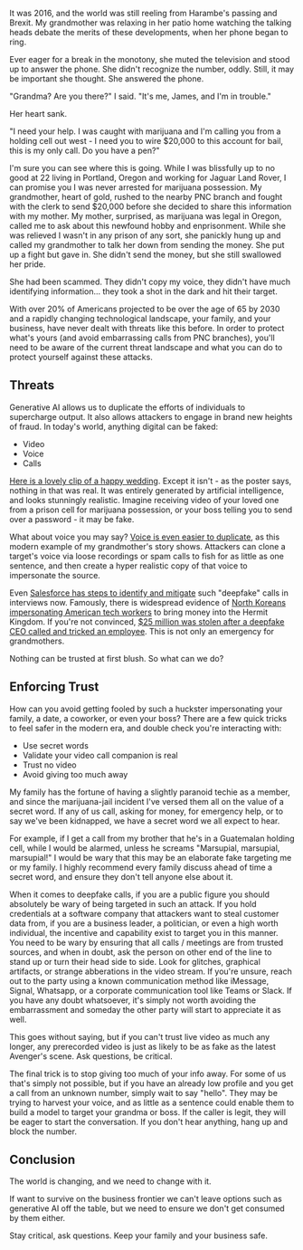 It was 2016, and the world was still reeling from Harambe's passing and Brexit. My grandmother was relaxing in her patio home watching the talking heads debate the merits of these developments,
when her phone began to ring.

Ever eager for a break in the monotony, she muted the television and stood up to answer the phone. She didn't recognize the number, oddly.
Still, it may be important she thought. She answered the phone. 

"Grandma? Are you there?" I said. "It's me, James, and I'm in trouble."

Her heart sank.

"I need your help. I was caught with marijuana and I'm calling you from a holding cell out west -
I need you to wire $20,000 to this account for bail, this is my only call. Do you have a pen?"

I'm sure you can see where this is going. While I was blissfully up to no good at 22 living in Portland, Oregon and working for Jaguar Land Rover, I can
promise you I was never arrested for marijuana possession. My grandmother, heart of gold, rushed to the nearby PNC branch and fought with the clerk to send $20,000 before
she decided to share this information with my mother. My mother, surprised, as marijuana was legal in Oregon, called me to ask about this newfound hobby and enprisonment. 
While she was relieved I wasn't in any prison of any sort, she panickly hung up and called my grandmother to talk her down from sending the money. She put up a fight but gave in. 
She didn't send the money, but she still swallowed her pride.

She had been scammed. They didn't copy my voice, they didn't have much identifying information... they took a shot in the dark and hit their target.

With over 20% of Americans projected to be over the age of 65 by 2030 and a rapidly changing technological landscape, your family, and your business, have never dealt with threats like this before. 
In order to protect what's yours (and avoid embarrassing calls from PNC branches), you'll need to be aware of the current threat landscape and what you can do to protect yourself against these attacks.

## Threats

Generative AI allows us to duplicate the efforts of individuals to supercharge output. It also allows attackers to engage in brand new heights of fraud. In today's world, anything digital can be faked:

* Video
* Voice
* Calls

[Here is a lovely clip of a happy wedding](https://x.com/caleb_friesen2/status/1945470112133206505). 
Except it isn't - as the poster says, nothing in that was real. It was entirely generated by artificial intelligence, and looks stunningly realistic. 
Imagine receiving video of your loved one from a prison cell for marijuana possession, or your boss telling you to send over a password - it may be fake.

What about voice you may say? [Voice is even easier to duplicate](https://www.youtube.com/watch?v=As4nS5aOVnw), as this modern example of my grandmother's story shows. 
Attackers can clone a target's voice via loose recordings or spam calls to fish for as little as one sentence, and then create a hyper realistic copy of that voice to impersonate the source.

Even [Salesforce has steps to identify and mitigate](https://indeedinc.my.site.com/employerSupport1/s/article/How-to-spot-a-deepfake-during-a-video-interview?language=en_US) such "deepfake" calls
in interviews now. Famously, there is widespread evidence of [North Koreans impersonating American tech workers](https://www.politico.com/news/2025/05/12/north-korea-remote-workers-us-tech-companies-00340208) to bring money into the Hermit Kingdom.
If you're not convinced, [$25 million was stolen after a deepfake CEO called and tricked an employee](https://www.cnn.com/2024/02/04/asia/deepfake-cfo-scam-hong-kong-intl-hnk). This is not only an emergency for grandmothers.

Nothing can be trusted at first blush. So what can we do?

## Enforcing Trust

How can you avoid getting fooled by such a huckster impersonating your family, a date, a coworker, or even your boss?
There are a few quick tricks to feel safer in the modern era, and double check you're interacting with:

* Use secret words
* Validate your video call companion is real
* Trust no video
* Avoid giving too much away

My family has the fortune of having a slightly paranoid techie as a member, and since the marijuana-jail incident I've versed them all on the value of a secret word.
If any of us call, asking for money, for emergency help, or to say we've been kidnapped, we have a secret word we all expect to hear. 

For example, if I get a call from my brother that he's in a Guatemalan
holding cell, while I would be alarmed, unless he screams "Marsupial, marsupial, marsupial!" I would be wary that this may be an elaborate fake targeting me or my family.
I highly recommend every family discuss ahead of time a secret word, and ensure they don't tell anyone else about it.

When it comes to deepfake calls, if you are a public figure you should absolutely be wary of being targeted in such an attack. 
If you hold credentials at a software company that attackers want to steal customer data from, if you are a business leader, a politician, or even a high worth individual, the incentive and capability exist to target you in this manner.
You need to be wary by ensuring that all calls / meetings are from trusted sources, and when in doubt, ask the person on other end of the line to stand up or turn their head side to side.
Look for glitches, graphical artifacts, or strange abberations in the video stream. If you're unsure, reach out to the party using a known communication method like iMessage, Signal, Whatsapp, or a corporate communication tool like Teams or Slack.
If you have any doubt whatsoever, it's simply not worth avoiding the embarrassment and someday the other party will start to appreciate it as well. 

This goes without saying, but if you can't trust live video as much any longer, any prerecorded video is just as likely to be as fake as the latest Avenger's scene. Ask questions, be critical. 

The final trick is to stop giving too much of your info away. For some of us that's simply not possible, but if you have an already low profile and you get a call from an unknown number, simply wait to say "hello".
They may be trying to harvest your voice, and as little as a sentence could enable them to build a model to target your grandma or boss. If the caller is legit, they will be eager to start the conversation. If you don't hear anything, hang up and block the number.

## Conclusion

The world is changing, and we need to change with it. 

If want to survive on the business frontier we can't leave options such as generative AI off the table, but we need to ensure we don't get consumed by them either.

Stay critical, ask questions. Keep your family and your business safe.
